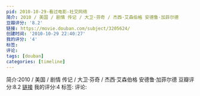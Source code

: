 ```yaml
---
pid: 2010-10-29-看过电影-社交网络
简介: 2010 / 美国 / 剧情 传记 / 大卫·芬奇 / 杰西·艾森伯格 安德鲁·加菲尔德
豆瓣评分: '8.2'
链接: https://movie.douban.com/subject/3205624/
创建时间: '2010-10-29 22:40:27'
我的评分: '4'
标签:
评论:
tags: [douban]
categories: [timeline]
---
```

简介:2010 / 美国 / 剧情 传记 / 大卫·芬奇 / 杰西·艾森伯格 安德鲁·加菲尔德
豆瓣评分:8.2
[链接](https://movie.douban.com/subject/3205624/)
我的评分:4
标签:
评论:
